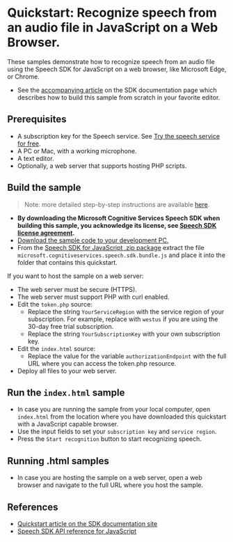 # Quickstart: Recognize speech from an audio file in JavaScript on a Web Browser.

These samples demonstrate how to recognize speech from an audio file using the Speech SDK for JavaScript on a web browser, like Microsoft Edge, or Chrome.
* See the [accompanying article](https://docs.microsoft.com/azure/cognitive-services/speech-service/quickstarts/speech-to-text-from-file?pivots=programming-language-javascript) on the SDK documentation page which describes how to build this sample from scratch in your favorite editor.

## Prerequisites

* A subscription key for the Speech service. See [Try the speech service for free](https://docs.microsoft.com/azure/cognitive-services/speech-service/get-started).
* A PC or Mac, with a working microphone.
* A text editor.
* Optionally, a web server that supports hosting PHP scripts.

## Build the sample

> Note: more detailed step-by-step instructions are available [here](https://docs.microsoft.com/azure/cognitive-services/speech-service/quickstarts/speech-to-text-from-file?pivots=programming-language-javascript).

* **By downloading the Microsoft Cognitive Services Speech SDK when building this sample, you acknowledge its license, see [Speech SDK license agreement](https://docs.microsoft.com/azure/cognitive-services/speech-service/license).**
* [Download the sample code to your development PC.](/README.md#get-the-samples)
* From the [Speech SDK for JavaScript .zip package](https://aka.ms/csspeech/jsbrowserpackage) extract the file
  `microsoft.cognitiveservices.speech.sdk.bundle.js` and place it into the folder that contains this quickstart.

If you want to host the sample on a web server:

* The web server must be secure (HTTPS).
* The web server must support PHP with curl enabled.
* Edit the `token.php` source:
  * Replace the string `YourServiceRegion` with the service region of your subscription.
    For example, replace with `westus` if you are using the 30-day free trial subscription.
  * Replace the string `YourSubscriptionKey` with your own subscription key.
* Edit the `index.html` source:
  * Replace the value for the variable `authorizationEndpoint` with the full URL where you can access the token.php resource.
* Deploy all files to your web server.

## Run the `index.html` sample

* In case you are running the sample from your local computer, open `index.html` from the location where you have downloaded this quickstart with a JavaScript capable browser.
* Use the input fields to set your `subscription key` and `service region`.
* Press the `Start recognition` button to start recognizing speech.
   
## Running .html samples
* In case you are hosting the sample on a web server, open a web browser and navigate to the full URL where you host the sample.

## References

* [Quickstart article on the SDK documentation site](https://docs.microsoft.com/azure/cognitive-services/speech-service/quickstarts/speech-to-text-from-file?pivots=programming-language-javascript)
* [Speech SDK API reference for JavaScript](https://aka.ms/csspeech/javascriptref)
